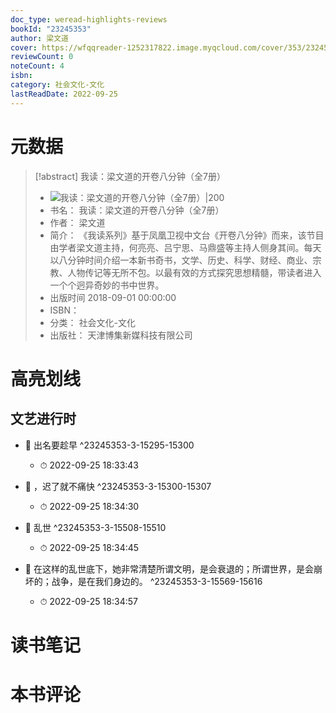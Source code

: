 ```yaml
---
doc_type: weread-highlights-reviews
bookId: "23245353"
author: 梁文道
cover: https://wfqqreader-1252317822.image.myqcloud.com/cover/353/23245353/t7_23245353.jpg
reviewCount: 0
noteCount: 4
isbn: 
category: 社会文化-文化
lastReadDate: 2022-09-25
---
```

# 元数据
> [!abstract] 我读：梁文道的开卷八分钟（全7册）
> - ![ 我读：梁文道的开卷八分钟（全7册）|200](https://wfqqreader-1252317822.image.myqcloud.com/cover/353/23245353/t7_23245353.jpg)
> - 书名： 我读：梁文道的开卷八分钟（全7册）
> - 作者： 梁文道
> - 简介： 《我读系列》基于凤凰卫视中文台《开卷八分钟》而来，该节目由学者梁文道主持，何亮亮、吕宁思、马鼎盛等主持人侧身其间。每天以八分钟时间介绍一本新书奇书，文学、历史、科学、财经、商业、宗教、人物传记等无所不包。以最有效的方式探究思想精髓，带读者进入一个个迥异奇妙的书中世界。
> - 出版时间 2018-09-01 00:00:00
> - ISBN： 
> - 分类： 社会文化-文化
> - 出版社： 天津博集新媒科技有限公司

# 高亮划线

## 文艺进行时


- 📌 出名要趁早 ^23245353-3-15295-15300
    - ⏱ 2022-09-25 18:33:43 

- 📌 ，迟了就不痛快 ^23245353-3-15300-15307
    - ⏱ 2022-09-25 18:34:30 

- 📌 乱世 ^23245353-3-15508-15510
    - ⏱ 2022-09-25 18:34:45 

- 📌 在这样的乱世底下，她非常清楚所谓文明，是会衰退的；所谓世界，是会崩坏的；战争，是在我们身边的。 ^23245353-3-15569-15616
    - ⏱ 2022-09-25 18:34:57 
# 读书笔记

# 本书评论
